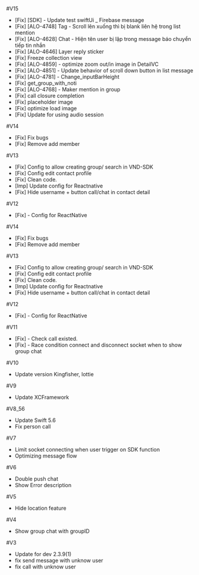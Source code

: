 #V15

- [Fix] [SDK] -     Update test swiftUi _ Firebase message
- [Fix] [ALO-4748]  Tag - Scroll lên xuống thì bị blank liên hệ trong list mention
- [Fix] [ALO-4628]  Chat - Hiện tên user bị lặp trong message báo chuyển tiếp tin nhắn
- [Fix] [ALO-4646]  Layer reply sticker
- [Fix]             Freeze collection view
- [Fix] [ALO-4859] - optimize zoom out/in image in DetailVC
- [Fix] [ALO-4851] - Update behavior of scroll down button in list message
- [Fix] [ALO-4781] - Change_inputBarHeight
- [Fix]             get_group_with_noti
- [Fix] [ALO-4768] - Maker mention in group
- [Fix]             call closure completion
- [Fix]             placeholder image
- [Fix]             optimize load image
- [Fix]             Update for using audio session


#V14

- [Fix] Fix bugs
- [Fix] Remove add member


#V13

- [Fix] Config to allow creating group/ search in VND-SDK
- [Fix] Config edit contact profile
- [Fix] Clean code.
- [Imp] Update config for Reactnative
- [Fix] Hide username + button call/chat in contact detail


#V12

- [Fix] - Config for ReactNative


#V14

- [Fix] Fix bugs
- [Fix] Remove add member


#V13

- [Fix] Config to allow creating group/ search in VND-SDK
- [Fix] Config edit contact profile
- [Fix] Clean code.
- [Imp] Update config for Reactnative
- [Fix] Hide username + button call/chat in contact detail


#V12

- [Fix] - Config for ReactNative


#V11

- [Fix] - Check call existed.
- [Fix] - Race condition connect and disconnect socket when to show group chat


#V10

- Update version Kingfisher, lottie


#V9

- Update XCFramework


#V8_56

- Update Swift 5.6
- Fix person call


#V7

- Limit socket connecting when user trigger on SDK function 
- Optimizing message flow


#V6

- Double push chat
- Show Error description


#V5

- Hide location feature


#V4

- Show group chat with groupID 


#V3

- Update for dev 2.3.9(1)
- fix send message with unknow user
- fix call with unknow user

